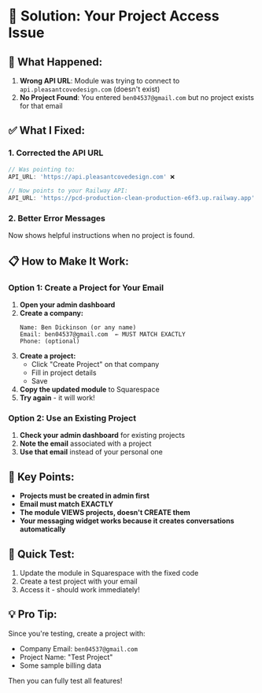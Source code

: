 # 🔧 Solution: Your Project Access Issue

## 🚨 What Happened:

1. **Wrong API URL**: Module was trying to connect to `api.pleasantcovedesign.com` (doesn't exist)
2. **No Project Found**: You entered `ben04537@gmail.com` but no project exists for that email

## ✅ What I Fixed:

### 1. **Corrected the API URL**
```javascript
// Was pointing to:
API_URL: 'https://api.pleasantcovedesign.com' ❌

// Now points to your Railway API:
API_URL: 'https://pcd-production-clean-production-e6f3.up.railway.app' ✅
```

### 2. **Better Error Messages**
Now shows helpful instructions when no project is found.

## 📋 How to Make It Work:

### Option 1: Create a Project for Your Email

1. **Open your admin dashboard**
2. **Create a company:**
   ```
   Name: Ben Dickinson (or any name)
   Email: ben04537@gmail.com  ← MUST MATCH EXACTLY
   Phone: (optional)
   ```
3. **Create a project:**
   - Click "Create Project" on that company
   - Fill in project details
   - Save
4. **Copy the updated module** to Squarespace
5. **Try again** - it will work!

### Option 2: Use an Existing Project

1. **Check your admin dashboard** for existing projects
2. **Note the email** associated with a project
3. **Use that email** instead of your personal one

## 🎯 Key Points:

- **Projects must be created in admin first**
- **Email must match EXACTLY**
- **The module VIEWS projects, doesn't CREATE them**
- **Your messaging widget works because it creates conversations automatically**

## 🚀 Quick Test:

1. Update the module in Squarespace with the fixed code
2. Create a test project with your email
3. Access it - should work immediately!

## 💡 Pro Tip:

Since you're testing, create a project with:
- Company Email: `ben04537@gmail.com`
- Project Name: "Test Project"
- Some sample billing data

Then you can fully test all features!
